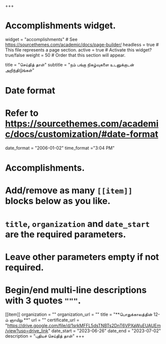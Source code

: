 +++
# Accomplishments widget.
widget = "accomplishments"  # See https://sourcethemes.com/academic/docs/page-builder/
headless = true  # This file represents a page section.
active = true  # Activate this widget? true/false
weight = 50  # Order that this section will appear.

title = "செய்தித் தாள்"
subtitle = "நம் பங்கு நிகழ்வுகளை உடனுக்குடன் அறிந்திடுங்கள்"

# Date format
#   Refer to https://sourcethemes.com/academic/docs/customization/#date-format
date_format = "2006-01-02"
time_format ="3:04 PM"

# Accomplishments.
#   Add/remove as many `[[item]]` blocks below as you like.
#   `title`, `organization` and `date_start` are the required parameters.
#   Leave other parameters empty if not required.
#   Begin/end multi-line descriptions with 3 quotes `"""`.


[[item]]
  organization = ""
  organization_url = ""
  title = "**பொதுக்காலத்தின் 12-ம் ஞாயிறு **"
  url = ""
  certificate_url = "https://drive.google.com/file/d/1srkMFFL5dsTNBTs2DnT6VPXaWuEUAUEm/view?usp=drive_link"
  date_start = "2023-06-26"
  date_end = "2023-07-02"
  description = "புதியச் செய்தித் தாள்"
+++
